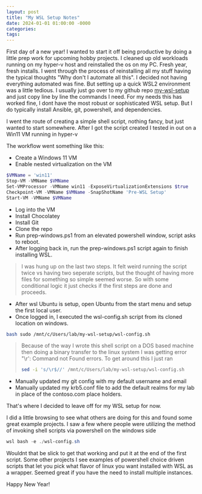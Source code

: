 ```yaml
---
layout: post
title: "My WSL Setup Notes"
date: 2024-01-01 01:00:00 -0000
categories:
tags:
---
```


First day of a new year! I wanted to start it off being productive by doing a little prep work for upcoming hobby projects. I cleaned up old workloads running on my hyper-v host and reinstalled the os on my PC. Fresh year, fresh installs. I went through the process of reinstalling all my stuff having the typical thoughts "Why don't I automate all this". I decided not having everything automated was fine. But setting up a quick WSL2 environment was a little tedious. I usually just go over to my github repo  [my-wsl-setup](https://github.com/jacobbweber/my-wsl-setup) and just copy line by line the commands I need. For my needs this has worked fine, I dont have the most robust or sophisticated WSL setup. But I do typically install Ansible, git, powershell, and dependencies.

I went the route of creating a simple shell script, nothing fancy, but just wanted to start somewhere. After I got the script created I tested in out on a Win11 VM running in hyper-v

The workflow went something like this:

- Create a Windows 11 VM
- Enable nested virtualization on the VM

```powershell
$VMName = 'win11'
Stop-VM -VMName $VMName
Set-VMProcessor -VMName win11 -ExposeVirtualizationExtensions $true
Checkpoint-VM -VMName $VMName -SnapShotName 'Pre-WSL Setup'
Start-VM -VMName $VMName
```

- Log into the VM
- Install Chocolatey
- Install Git
- Clone the repo
- Run prep-windows.ps1 from an elevated powershell window, script asks to reboot.
- After logging back in, run the prep-windows.ps1 script again to finish installing WSL.

> I was hung up on the last two steps. It felt weird running the script twice vs having two seperate scripts, but the thought of having more files for something so simple seemed worse. So with some conditional logic it just checks if the first steps are done and proceeds.

- After wsl Ubuntu is setup, open Ubuntu from the start menu and setup the first local user.
- Once logged in, I executed the wsl-config.sh script from its cloned location on windows.

```bash
bash sudo /mnt/c/Users/lab/my-wsl-setup/wsl-config.sh
```

> Because of the way I wrote this shell script on a DOS based machine then doing a binary transfer to the linux system I was getting error "\r': Command not Found errors. To get around this I just ran
> ```bash
> sed -i 's/\r$//' /mnt/c/Users/lab/my-wsl-setup/wsl-config.sh
> ```

- Manually updated my git config with my default username and email
- Manually updated my krb5.conf file to add the default realms for my lab in place of the contoso.com place holders.

That's where I decided to leave off for my WSL setup for now.

I did a little browsing to see what others are doing for this and found some great example projects. I saw a few where people were utilizing the method of invoking shell scripts via powershell on the windows side

```powershell
wsl bash -e ./wsl-config.sh
```

Wouldnt that be slick to get that working and put it at the end of the first script. Some other projects I see examples of powershell choice driven scripts that let you pick what flavor of linux you want installed with WSL as a wrapper. Seemed great if you have the need to install multiple instances.

Happy New Year!